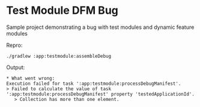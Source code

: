 # Test Module DFM Bug

Sample project demonstrating a bug with test modules and dynamic feature modules

Repro:
```
./gradlew :app:testmodule:assembleDebug
```

Output:
```
* What went wrong:
Execution failed for task ':app:testmodule:processDebugManifest'.
> Failed to calculate the value of task ':app:testmodule:processDebugManifest' property 'testedApplicationId'.
   > Collection has more than one element.
```